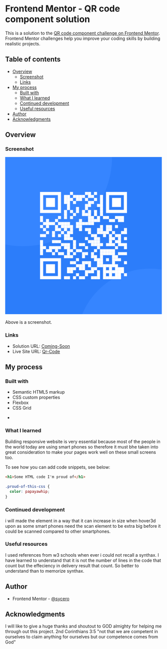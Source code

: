 # Frontend Mentor - QR code component solution

This is a solution to the [QR code component challenge on Frontend Mentor](https://www.frontendmentor.io/challenges/qr-code-component-iux_sIO_H). Frontend Mentor challenges help you improve your coding skills by building realistic projects. 

## Table of contents

- [Overview](#overview)
  - [Screenshot](#screenshot)
  - [Links](#links)
- [My process](#my-process)
  - [Built with](#built-with)
  - [What I learned](#what-i-learned)
  - [Continued development](#continued-development)
  - [Useful resources](#useful-resources)
- [Author](#author)
- [Acknowledgments](#acknowledgments)


## Overview

### Screenshot

![Preview](./image-qr-code.png)

Above is a screenshot.



### Links

- Solution URL: [Coming-Soon](https://your-solution-url.com)
- Live Site URL: [Qr-Code](https://qr-code-chi-two.vercel.app/)

## My process

### Built with

- Semantic HTML5 markup
- CSS custom properties
- Flexbox
- CSS Grid


*

### What I learned

Building responsive website is very essential because most of the people in the world today are using smart phones so therefore it must bhe taken into great consideration to make your pages work well on these small screens too.

To see how you can add code snippets, see below:

```html
<h1>Some HTML code I'm proud of</h1>
```
```css
.proud-of-this-css {
  color: papayawhip;
}
```




### Continued development

i will made the element in a way that it can increase in size when hover3d upon as some smart phones need the scan element to be extra big before it could be scanned compared to other smartphones.


### Useful resources

I used references from w3 schools when ever i could not recall a synthax. I have learned to understand that it is not the number of lines in the code that count but the effeciency in delivery result that count. So better to understand than to memorize synthax.


## Author


- Frontend Mentor - [@sycero](https://www.frontendmentor.io/profile/sycero)



## Acknowledgments

I will like to give a huge thanks and shoutout to GOD almighty for helping me through out this project. 2nd Corinthians 3:5 "not that we are competent in ourselves to claim anything for ourselves but our competence comes from God"

